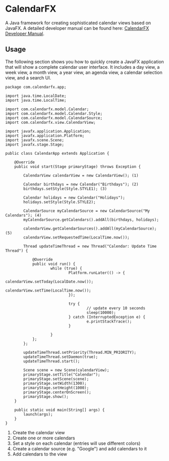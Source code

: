 # CalendarFX

A Java framework for creating sophisticated calendar views based on JavaFX. A detailed developer manual can be found
here: [CalendarFX Developer Manual](https://dlsc-software-consulting-gmbh.github.io/CalendarFX/).

## Usage

The following section shows you how to quickly create a JavaFX application that will show a
complete calendar user interface. It includes a day view, a week view, a month view, a year
view, an agenda view, a calendar selection view, and a search UI.

```
package com.calendarfx.app;

import java.time.LocalDate;
import java.time.LocalTime;

import com.calendarfx.model.Calendar;
import com.calendarfx.model.Calendar.Style;
import com.calendarfx.model.CalendarSource;
import com.calendarfx.view.CalendarView;

import javafx.application.Application;
import javafx.application.Platform;
import javafx.scene.Scene;
import javafx.stage.Stage;

public class CalendarApp extends Application {

    @Override
    public void start(Stage primaryStage) throws Exception {

        CalendarView calendarView = new CalendarView(); (1)

        Calendar birthdays = new Calendar("Birthdays"); (2)
        birthdays.setStyle(Style.STYLE1); (3)
        
        Calendar holidays = new Calendar("Holidays");
        holidays.setStyle(Style.STYLE2);

        CalendarSource myCalendarSource = new CalendarSource("My Calendars"); (4)
        myCalendarSource.getCalendars().addAll(birthdays, holidays);

        calendarView.getCalendarSources().addAll(myCalendarSource); (5)
        calendarView.setRequestedTime(LocalTime.now());

        Thread updateTimeThread = new Thread("Calendar: Update Time Thread") {
 
            @Override
            public void run() {
                    while (true) {
                            Platform.runLater(() -> {
                                    calendarView.setToday(LocalDate.now());
                                    calendarView.setTime(LocalTime.now());
                            });

                            try {
                                    // update every 10 seconds
                                    sleep(10000);
                            } catch (InterruptedException e) {
                                    e.printStackTrace();
                            }

                    }
            };
        };

        updateTimeThread.setPriority(Thread.MIN_PRIORITY);
        updateTimeThread.setDaemon(true);
        updateTimeThread.start();

        Scene scene = new Scene(calendarView);
        primaryStage.setTitle("Calendar");
        primaryStage.setScene(scene);
        primaryStage.setWidth(1300);
        primaryStage.setHeight(1000);
        primaryStage.centerOnScreen();
        primaryStage.show();
    }

    public static void main(String[] args) {
        launch(args);
    }
}
```

1. Create the calendar view
2. Create one or more calendars
3. Set a style on each calendar (entries will use different colors)
4. Create a calendar source (e.g. "Google") and add calendars to it
5. Add calendars to the view
